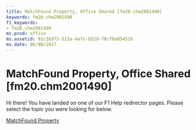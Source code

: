 ```yaml
---
title: MatchFound Property, Office Shared [fm20.chm2001490]
keywords: fm20.chm2001490
f1_keywords:
- fm20.chm2001490
ms.prod: office
ms.assetid: 91c1b972-512a-4a7c-b52d-f8cf0a85451b
ms.date: 06/08/2017
---
```



# MatchFound Property, Office Shared [fm20.chm2001490]

Hi there! You have landed on one of our F1 Help redirector pages. Please select the topic you were looking for below.

[MatchFound Property](http://msdn.microsoft.com/library/db350684-1758-a849-c9e1-34714a00f1c3%28Office.15%29.aspx)

